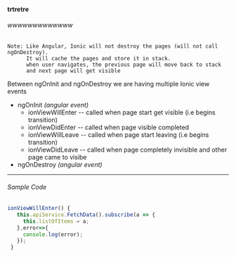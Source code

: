 #### trtretre
###### wwwwwwwwwwwww

```
Note: Like Angular, Ionic will not destroy the pages (will not call ngOnDestroy).
      It will cache the pages and store it in stack.
      when user navigates, the previous page will move back to stack
      and next page will get visible
```

Between ngOnInit and ngOnDestroy we are having multiple Ionic view events

+ ngOnInit *(angular event)*
  + ionViewWillEnter  -- called when page start get visible (i.e begins transition)
  + ionViewDidEnter   -- called when page visible completed
  + ionViewWillLeave  -- called when page start leaving (i.e begins transition)
  + ionViewDidLeave   -- called when page completely invisible and other page came to visibe
+ ngOnDestroy *(angular event)*


---

###### Sample Code

```javascript
ionViewWillEnter() {
   this.apiService.FetchData().subscribe(a => {
     this.listOfItems = a;
   },error=>{
     console.log(error);
   });
 }
```


[//]: # (Tags: Ionic , Angular, Page Life Cycle, Page Caching, ionViewWillEnter, ionViewDidEnter, ionViewWillLeave, ionViewDidLeave)
[//]: # (Type: Ionic - Things to know)
[//]: # (Rating: 2)
[//]: # (ReadyState:Publish)
